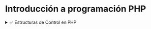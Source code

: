 # Introducción a programación PHP 

<details> <summary> ✅  Estructuras de Control en PHP </summary>

# 🧠 Teórico: Estructuras de Control en PHP

## 🎯 Objetivo de la clase
Comprender y aplicar las principales estructuras de control en PHP para modificar el flujo de ejecución de los programas, incluyendo condicionales y bucles.

## ⏱ Duración estimada: 45 minutos

---

## 🧩 1. ¿Qué son las estructuras de control?

Las **estructuras de control** permiten tomar decisiones y repetir acciones en un programa. Son esenciales para controlar el flujo de ejecución.

**Tipos:**
- Condicionales: `if`, `else`, `elseif`, `switch`
- Bucles: `while`, `do...while`, `for`, `foreach`
- Control de flujo: `break`, `continue`, `exit`, `return`

---

## 🔀 2. Estructuras Condicionales

### ✅ if / else / elseif

```php
$edad = 20;

if ($edad >= 18) {
    echo "Es mayor de edad";
} elseif ($edad >= 13) {
    echo "Es adolescente";
} else {
    echo "Es menor de edad";
}
```
🔁 switch
``` php
$dia = "martes";

switch ($dia) {
    case "lunes":
        echo "Inicio de semana";
        break;
    case "martes":
        echo "Segundo día";
        break;
    default:
        echo "Otro día";
}
```
🔄 3. Bucles o estructuras de repetición
⏳ while
```php
$contador = 1;
while ($contador <= 5) {
    echo "Número: $contador <br>";
    $contador++;
}
```
🔂 do...while
```
$numero = 1;
do {
    echo "Número: $numero <br>";
    $numero++;
} while ($numero <= 3);
```
🔃 for
```php

for ($i = 1; $i <= 5; $i++) {
    echo "Iteración: $i <br>";
}
```
🧠 foreach
```php

$nombres = ["Ana", "Luis", "Carlos"];

foreach ($nombres as $nombre) {
    echo "Hola, $nombre <br>";
}
```
🚦 4. Control de flujo
⛔ break

```php
for ($i = 1; $i <= 10; $i++) {
    if ($i == 5) break;
    echo $i . "<br>";
}
```
🔄 continue
```php

for ($i = 1; $i <= 5; $i++) {
    if ($i == 3) continue;
    echo $i . "<br>";
}
```
🚪 exit / die
```php
if (!$usuario_autenticado) {
    die("Acceso denegado");
}
```

# 🧪 5. Ejercicios Prácticos: 
   ##  a) Usá un if para verificar si una variable $nota es mayor o igual a 6 y mostrar "Aprobado", si no, "Reprobado".

   ## b) Creá un bucle for que imprima los números del 10 al 1.

   ## c) Recorre un array con foreach y mostrale el nombre a cada elemento: ["Pedro", "María", "Sofía"].

   ## d) Usá switch para responder a los días: "lunes", "viernes" o "otro día".

📋 6. Evaluación
Preguntas de opción múltiple:
1. ¿Qué estructura se ejecuta al menos una vez, sin importar si la condición es verdadera o falsa?

a) while

b) do...while 

c) for

d) foreach

2. ¿Cuál estructura es más adecuada para recorrer un array indexado?

a) switch

b) if

c) foreach 

d) exit

3. ¿Qué hace el comando break?

a) Salta a la siguiente iteración

b) Sale del bucle actual 

c) Finaliza todo el script

d) Repite el bucle indefinidamente

4. ¿Cuál es el error en este fragmento?

php
Copy
Edit
for ($i = 0; $i < 5; $i++) {
    echo $i;
}
a) Falta el punto y coma en echo

b) El bucle está mal escrito

c) No hay error 

d) Falta cerrar el for con endfor

Pregunta de desarrollo:
5. Describí las diferencias entre if y switch y explicá en qué situación preferirías usar cada uno.



